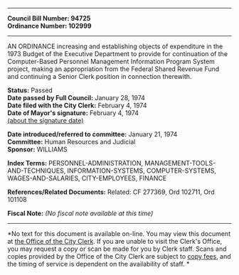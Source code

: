 * * * * *  
  
**Council Bill Number: [](#h0)[](#h2)94725**   
**Ordinance Number: 102999**  
  
* * * * *  
  
AN ORDINANCE increasing and establishing objects of expenditure in the 1973 Budget of the Executive Department to provide for continuation of the Computer-Based Personnel Management Information Program System project, making an appropriation from the Federal Shared Revenue Fund and continuing a Senior Clerk position in connection therewith.  
  
**Status:** Passed   
**Date passed by Full Council:** January 28, 1974   
**Date filed with the City Clerk:** February 4, 1974   
**Date of Mayor's signature:** February 4, 1974   
[(about the signature date)](/~public/approvaldate.htm)   
  
  
**Date introduced/referred to committee:** January 21, 1974   
**Committee:** Human Resources and Judicial   
**Sponsor:** WILLIAMS   
  
**Index Terms:** PERSONNEL-ADMINISTRATION, MANAGEMENT-TOOLS-AND-TECHNIQUES, INFORMATION-SYSTEMS, COMPUTER-SYSTEMS, WAGES-AND-SALARIES, CITY-EMPLOYEES, FINANCE  
  
**References/Related Documents:** Related: CF 277369, Ord 102711, Ord 101108  
  
**Fiscal Note:** *(No fiscal note available at this time)*  
  
* * * * *  
  
*No text for this document is available on-line. You may view this document at [the Office of the City Clerk](http://www.seattle.gov/leg/clerk/contactUs.htm). If you are unable to visit the Clerk's Office, you may request a copy or scan be made for you by Clerk staff. Scans and copies provided by the Office of the City Clerk are subject to [copy fees](http://clerk.seattle.gov/~public/clerkfees.htm), and the timing of service is dependent on the availability of staff. *  
  
  
